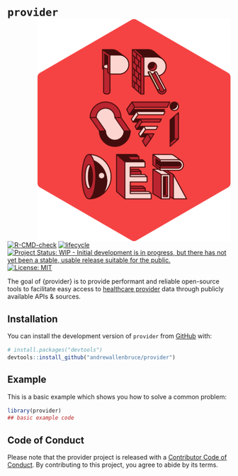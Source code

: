 
<!-- README.md is generated from README.Rmd. Please edit that file -->

# `provider` <img src="man/figures/logo.svg" align="right" height="500" />

<!-- badges: start -->

[![R-CMD-check](https://github.com/andrewallenbruce/provider/actions/workflows/R-CMD-check.yaml/badge.svg)](https://github.com/andrewallenbruce/provider/actions/workflows/R-CMD-check.yaml)
[![lifecycle](https://img.shields.io/badge/lifecycle-experimental-orange.svg)](https://lifecycle.r-lib.org/articles/stages.html#experimental)
[![Project Status: WIP - Initial development is in progress, but there
has not yet been a stable, usable release suitable for the
public.](https://www.repostatus.org/badges/latest/wip.svg)](https://www.repostatus.org/#wip)
[![License:
MIT](https://img.shields.io/badge/license-MIT-blue.svg)](https://choosealicense.com/licenses/mit/)
<!-- badges: end -->

The goal of {provider} is to provide performant and reliable open-source
tools to facilitate easy access to [healthcare
provider](https://en.wikipedia.org/wiki/Health_care_provider) data
through publicly available APIs & sources.

## Installation

You can install the development version of `provider` from
[GitHub](https://github.com/) with:

``` r
# install.packages("devtools")
devtools::install_github("andrewallenbruce/provider")
```

## Example

This is a basic example which shows you how to solve a common problem:

``` r
library(provider)
## basic example code
```

## Code of Conduct

Please note that the provider project is released with a [Contributor
Code of
Conduct](https://andrewallenbruce.github.io/provider/CODE_OF_CONDUCT.html).
By contributing to this project, you agree to abide by its terms.
